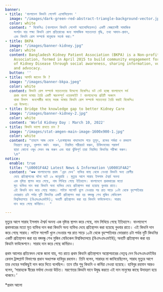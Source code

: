 ```yaml
---
banner:
- title: 'বাংলাদেশ কিডনি পেশেন্ট এসোসিয়েশন '
  image: "/images/dark-green-red-abstract-triangle-background-vector.jpg"
  color: white
  content: " বিকেপিএ (বাংলাদেশ কিডনি পেশেন্ট অ্যাসোসিয়েশন) একটি স্বেচ্ছাসেবী সামাজিক
    সংগঠন যার লক্ষ্য কিডনি রোগ প্রতিরোধের জন্য সামাজিক সচেতনতা বৃদ্ধি, তথ্য আদান-প্রদান,
    এবং কিডনি রোগ সম্পর্কে মানুষকে সতর্ক করা।"
- title: BKPA
  image: "/images/banner-kidney.jpg"
  color: white
  content: Bangladesh Kidney Patient Association (BKPA) is a Non-profit Charitable
    Association, formed in April 2015 to build community engagement for the prevention
    of Kidney Disease through social awareness, sharing information, volunteerism
    and advocacy.
  button: ''
- title: আপনি জানেন কি ?
  image: "/images/banner-bkpa.jpeg"
  color: white
  content: কিডনি রোগ সম্পর্কে সচেতনতার উদ্দেশ্যে বিকেপিএ ডট নেট হচ্ছে বাংলাদেশে সর্ব
    প্রথম বাংলা ভাষায় তৈরি একটি স্বয়ংসম্পূর্ণ ওয়েবসাইট ! বাংলাদেশের প্রতিটি অঞ্চলে
    থাকা বিশাল  জনগোষ্ঠীর কাছে সহজ ভাষায় কিডনি রোগ সম্পর্কে সচেতনতা তৈরি করাই বিকেপিএ
    এর উদ্দেশ্য।
- title: Bridge the knowledge gap to better Kidney Care
  image: "/images/banner-kidney-2.jpg"
  color: white
  content: 'World Kidney Day : March 10, 2022'
- title: কিডনি ভালো রাখতে চান ?
  image: "/images/stat-amgen-main-image-1600x900-1.jpg"
  color: white
  content: "তাহলে আজ থেকে -\nস্বাস্থ্যকর খাদ্যাভ্যাস গড়ে তুলুন, রক্তের শর্করা ও রক্তচাপ
    নিয়ন্ত্রণে রাখুন, ধূমপান বর্জন  করুন,  নিয়মিত শরীরচর্চা করুন, চিকিৎসকের পরামর্শ
    ছাড়া কোনো ওষুধ সেবন বন্ধ করুন এবং যারা ঝুঁকিপূর্ণ তারা নিয়মিত কিডনির পরীক্ষা করুন।
    \n"
notice:
  enable: true
  title: "\U0001F4A2 Latest News & Information \U0001F4A2"
  content: "❤️❤️ বাংলাদেশের প্রথম ‘ব্রেন ডেথ’ ব্যক্তির কাছ থেকে নেওয়া কিডনি অন্য রোগীর
    দেহে প্রতিস্থাপনের ঘটনা ঘটে ১৯ জানুয়ারি । মৃত্যুর আগে সারাহ ইসলাম ঐশ্বর্য অনন্য
    এক দৃষ্টান্ত স্থাপন করে গেছে, নাম লিখিয়ে গেছে ইতিহাসে। বাংলাদেশে প্রথমবারের মতো
    মৃত ব্যক্তির দান করা কিডনি অন্য ব্যক্তির দেহে প্রতিস্থাপন করা হয়েছে বুধবার রাতে।
    এই কিডনি দান করে গেছে সারাহ। লাইফ সাপোর্ট খুলে নেওয়ার পর রাত সাড়ে ১০টা থেকে বৃহস্পতিবার
    ভোররাত ৪টা পর্যন্ত দুটি কিডনির একটি প্রতিস্থাপন করা হয় বঙ্গবন্ধু শেখ মুজিব মেডিকেল
    বিশ্ববিদ্যালয়ে (বিএসএমএমইউ); অন্যটি প্রতিস্থাপন করা হয় কিডনি ফাউন্ডেশনে। সারাহ
    দান করে গেছে কর্নিয়াও।  "

---
```

মৃত্যুর আগে সারাহ ইসলাম ঐশ্বর্য অনন্য এক দৃষ্টান্ত স্থাপন করে গেছে, নাম লিখিয়ে গেছে ইতিহাসে। বাংলাদেশে প্রথমবারের মতো মৃত ব্যক্তির দান করা কিডনি অন্য ব্যক্তির দেহে প্রতিস্থাপন করা হয়েছে বুধবার রাতে। এই কিডনি দান করে গেছে সারাহ। লাইফ সাপোর্ট খুলে নেওয়ার পর রাত সাড়ে ১০টা থেকে বৃহস্পতিবার ভোররাত ৪টা পর্যন্ত দুটি কিডনির একটি প্রতিস্থাপন করা হয় বঙ্গবন্ধু শেখ মুজিব মেডিকেল বিশ্ববিদ্যালয়ে (বিএসএমএমইউ); অন্যটি প্রতিস্থাপন করা হয় কিডনি ফাউন্ডেশনে। সারাহ দান করে গেছে কর্নিয়াও।

প্রথম আলোর প্রতিবেদন থেকে জানা যায়, গত রাতে প্রথম কিডনি প্রতিস্থাপনে অস্ত্রোপচারের নেতৃত্ব দেন বিএসএমএমইউর রেনাল ট্রান্সপ্লান্ট বিভাগের প্রধান অধ্যাপক হাবিবুর রহমান। তিনি বলেন, সারাহর মা জানিয়েছিলেন, সারাহ মৃত্যুর আগে তার দেহের সবকিছুই দান করে দিতে বলেছিল। তবে তাঁর শুধু কিডনি ও কর্নিয়া নেওয়া হয়েছে। হাবিবুর রহমান আরও বলেন, ‘সারাহকে বীরের মর্যাদা দেওয়া উচিত। মরণোত্তর কিডনি দানে উদ্বুদ্ধ করতে এই দান মানুষের কাছে উদাহরণ হয়ে থাকবে।’

\*প্রথম আলো